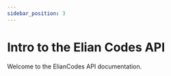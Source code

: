 ```yaml
---
sidebar_position: 3
---
```


# Intro to the Elian Codes API

Welcome to the ElianCodes API documentation.
